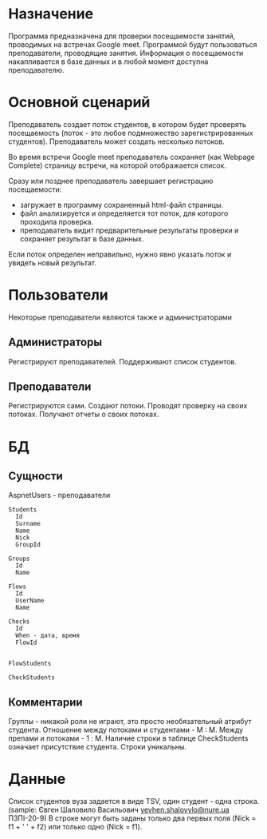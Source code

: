﻿# Назначение
Программа предназначена для проверки посещаемости занятий, проводимых на встречах Google meet.
Программой будут пользоваться преподаватели, проводящие занятия.
Информация о посещаемости накапливается в базе данных и в любой момент доступна преподавателю.

# Основной сценарий
Преподаватель создает поток студентов, в котором будет проверять посещаемость 
(поток - это любое подмножество зарегистрированных студентов).
Преподаватель может создать несколько потоков.

Во время встречи Google meet преподаватель сохраняет (как Webpage Complete) страницу встречи, на которой отображается список.

Сразу или позднее преподаватель завершает регистрацию посещаемости:
 - загружает в программу сохраненный html-файл страницы.
 - файл анализируется и определяется тот поток, для которого проходила проверка.
 - преподаватель видит предварительные результаты проверки и сохраняет результат в базе данных.
  
Если поток определен неправильно, нужно явно указать поток и увидеть новый результат.


# Пользователи
Некоторые преподаватели являются также и администраторами 

## Администраторы
Регистрируют преподавателей.
Поддерживают список студентов.

## Преподаватели
Регистрируются сами.
Создают потоки.
Проводят проверку на своих потоках.
Получают отчеты о своих потоках.

# БД

## Сущности

AspnetUsers - преподаватели

	Students
	  Id
	  Surname
	  Name
	  Nick
	  GroupId
 
	Groups
	  Id
	  Name

	Flows
	  Id
	  UserName
	  Name
 
	Checks
	  Id
	  When - дата, время
	  FlowId 
      
  
	FlowStudents 
   
	CheckStudents 

## Комментарии

Группы - никакой роли не играют, это просто необязательный атрибут студента.
Отношение между потоками и студентами - M : M.
Между препами и потоками - 1 : M.
Наличие строки в таблице CheckStudents означает присутствие студента. Строки уникальны.

# Данные

Список студентов вуза задается в виде TSV, один студент - одна строка.
(sample: Євген	Шаловило	Васильович	yevhen.shalovylo@nure.ua	ПЗПІ-20-9)
В строке могут быть заданы только два первых поля (Nick = f1 + ' ' + f2)
или только одно (Nick = f1).


  


